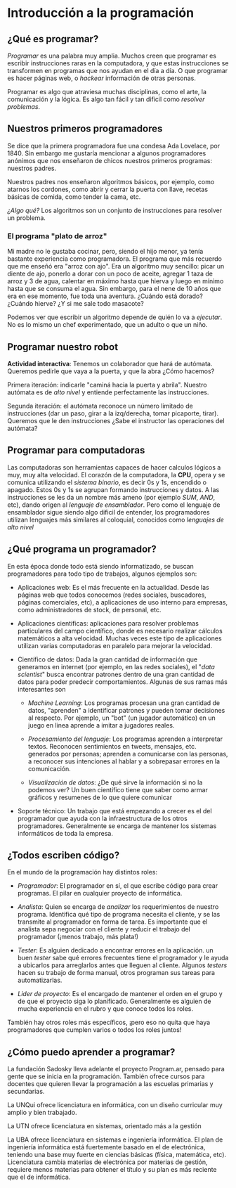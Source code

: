# Introducción a la programación

## ¿Qué es programar?

*Programar* es una palabra muy amplia. Muchos creen que programar es escribir instrucciones raras en la computadora, y que estas instrucciones se transformen en programas que nos ayudan en el día a día. O que programar es hacer páginas web, o *hackear* información de otras personas.

Programar es algo que atraviesa muchas disciplinas, como el arte, la comunicación y la lógica. Es algo tan fácil y tan dificil como *resolver problemas*.


## Nuestros primeros programadores

Se dice que la primera programadora fue una condesa Ada Lovelace, por 1840. Sin embargo me gustaría mencionar a algunos programadores anónimos que nos enseñaron de chicos nuestros primeros programas: nuestros padres.

Nuestros padres nos enseñaron algoritmos básicos, por ejemplo, como atarnos los cordones, como abrir y cerrar la puerta con llave, recetas básicas de comida, como tender la cama, etc.

*¿Algo qué?* Los algoritmos son un conjunto de instrucciones para resolver un problema.

### El programa "plato de arroz"

Mi madre no le gustaba cocinar, pero, siendo el hijo menor, ya tenía bastante experiencia como programadora. El programa que más recuerdo que me enseñó era "arroz con ajo".
Era un algoritmo muy sencillo: picar un diente de ajo, ponerlo a dorar con un poco de aceite, agregar 1 taza de arroz y 3 de agua, calentar en máximo hasta que hierva y luego en mínimo hasta que se consuma el agua.
Sin embargo, para el nene de 10 años que era en ese momento, fue toda una aventura. ¿Cuándo está dorado? ¿Cuándo hierve? ¿Y si me sale todo masacote?

Podemos ver que escribir un algoritmo depende de quién lo va a *ejecutar*. No es lo mismo un chef experimentado, que un adulto o que un niño.


## Programar nuestro robot

**Actividad interactiva**: Tenemos un colaborador que hará de autómata. Queremos pedirle que vaya a la puerta, y que la abra ¿Cómo hacemos?

Primera iteración: indicarle "caminá hacia la puerta y abrila". Nuestro autómata es de *alto nivel* y entiende perfectamente las instrucciones.

Segunda iteración: el autómata reconoce un número limitado de instrucciones (dar un paso, girar a la izq/derecha, tomar picaporte, tirar). Queremos que le den instrucciones ¿Sabe el instructor las operaciones del autómata?


## Programar para computadoras

Las computadoras son herramientas capaces de hacer calculos lógicos a muy, muy alta velocidad. El corazón de la computadora, la **CPU**,  opera y se comunica utilizando el *sistema binario*, es decir 0s y 1s, encendido o apagado. Estos 0s y 1s se agrupan formando instrucciones y datos. A las instrucciones se les da un nombre más ameno (por ejemplo *SUM*, *AND*, etc), dando origen al *lenguaje de ensamblador*. Pero como el lenguaje de ensamblador sigue siendo algo dificil de entender, los programadores utilizan lenguajes más similares al coloquial, conocidos como *lenguajes de alto nivel*


## ¿Qué programa un programador?

En esta época donde todo está siendo informatizado, se buscan programadores para todo tipo de trabajos, algunos ejemplos son:

* Aplicaciones web: Es el más frecuente en la actualidad. Desde las páginas web que todos conocemos (redes sociales, buscadores, páginas comerciales, etc), a aplicaciones de uso interno para empresas, como administradores de stock, de personal, etc.

* Aplicaciones científicas: aplicaciones para resolver problemas particulares del campo científico, donde es necesario realizar cálculos matemáticos a alta velocidad. Muchas veces este tipo de aplicaciones utilizan varias computadoras en paralelo para mejorar la velocidad.

* Científico de datos: Dada la gran cantidad de información que generamos en internet (por ejemplo, en las redes sociales), el "*data scientist*" busca encontrar patrones dentro de una gran cantidad de datos para poder predecir comportamientos. Algunas de sus ramas más interesantes son

    * *Machine Learning*: Los programas procesan una gran cantidad de datos, "aprenden" a identificar patrones y pueden tomar decisiones al respecto. Por ejemplo, un "bot" (un jugador automático) en un juego en linea aprende a imitar a jugadores reales.

    * *Procesamiento del lenguaje*: Los programas aprenden a interpretar textos. Reconocen sentimientos en tweets, mensajes, etc. generados por personas; aprenden a comunicarse con las personas, a reconocer sus intenciones al hablar y a sobrepasar errores en la comunicación.

    * *Visualización de datos*: ¿De qué sirve la información si no la podemos ver? Un buen científico tiene que saber como armar gráficos y resumenes de lo que quiere comunicar

* Soporte técnico: Un trabajo que está empezando a crecer es el del programador que ayuda con la infraestructura de los otros programadores. Generalmente se encarga de mantener los sistemas informáticos de toda la empresa.

## ¿Todos escriben código?

En el mundo de la programación hay distintos roles:

* *Programador*: El programador en sí, el que escribe código para crear programas. El pilar en cualquier proyecto de informática.

* *Analista*: Quien se encarga de *analizar* los requerimientos de nuestro programa. Identifica qué tipo de programa necesita el cliente, y se las transmite al programador en forma de tarea. Es importante que el analista sepa negociar con el cliente y reducir el trabajo del programador (¡menos trabajo, más plata!)

* *Tester*: Es alguien dedicado a encontrar errores en la aplicación. un buen *tester* sabe qué errores frecuentes tiene el programador y le ayuda a ubicarlos para arreglarlos antes que lleguen al cliente. Algunos *testers* hacen su trabajo de forma manual, otros programan sus tareas para automatizarlas.

* *Lider de proyecto*: Es el encargado de mantener el orden en el grupo y de que el proyecto siga lo planificado. Generalmente es alguien de mucha experiencia en el rubro y que conoce todos los roles.

También hay otros roles más específicos, ¡pero eso no quita que haya programadores que cumplen varios o todos los roles juntos!


## ¿Cómo puedo aprender a programar?

La fundación Sadosky lleva adelante el proyecto Program.ar, pensado para gente que se inicia en la programación. También ofrece cursos para docentes que quieren llevar la programación a las escuelas primarias y secundarias. 

La UNQui ofrece licenciatura en informática, con un diseño curricular muy amplio y bien trabajado.

La UTN ofrece licenciatura en sistemas, orientado más a la gestión

La UBA ofrece licenciatura en sistemas e ingeniería informática. El plan de ingeniería informática está fuertemente basado en el de electrónica, teniendo una base muy fuerte en ciencias básicas (física, matemática, etc). Licenciatura cambia materias de electrónica por materias de gestión, requiere menos materias para obtener el título y su plan es más reciente que el de informática.

